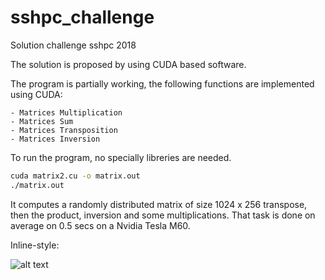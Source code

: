 # sshpc_challenge
Solution challenge sshpc 2018

The solution is proposed by using CUDA based software.

The program is partially working, the following functions are implemented using CUDA:

    - Matrices Multiplication 
    - Matrices Sum
    - Matrices Transposition
    - Matrices Inversion
To run the program, no specially libreries are needed.
```bash
cuda matrix2.cu -o matrix.out
./matrix.out
```

It computes a randomly distributed matrix of size 1024 x 256 transpose, then the product, inversion and some multiplications. That task is done on average on 0.5 secs on a Nvidia Tesla M60. 

Inline-style: 

![alt text](https://github.com/jmsevillam/sshpc_challenge/1.png "Example")
